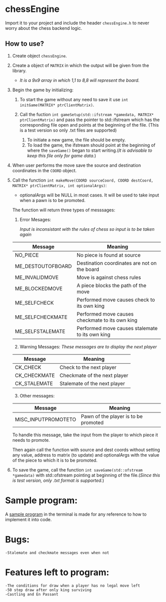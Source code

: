 # chessEngine

Import it to your project and include the header ```chessEngine.h``` to never worry about the chess backend logic.

## How to use?

1. Create object ```chessEngine```.
1. Create a object of ```MATRIX``` in which the output will be given from the library.

    * _It is a 9x9 array in which 1,1 to 8,8 will represent the board._

1. Begin the game by initializing:

    1. To start the game without any need to save it use ```int initGame(MATRIX* ptrClientMatrix)```.

    1. Call the fuction ```int gameSetup(std::ifstream *gamedata, MATRIX* ptrClientMatrix)``` and pass the pointer to std::ifstream which has the corresponding file open and points at the beginning of the file. (This is a test version so only .txt files are supported)
    
	    1. To initiate a new game, the file should be empty.
	    1. To load the game, the ifstream should point at the beginning of where the ```saveGame()``` began to start writing.(_It is advisable to keep this file only for game data._)
    
1. When user performs the move save the source and destination coordinates in the ```COORD``` object.

1. Call the function ```int makeMove(COORD sourceCoord, COORD destCoord, MATRIX* ptrClientMatrix, int optionalArgs)```:
   * optionalArgs will be NULL in most cases. It will be used to take input when a pawn is to be promoted.
   
   The function will return three types of messsages:
   
   1. Error Mesages:
   
      _Input is inconsistant with the rules of chess so input is to be taken again_

   Message | Meaning
   --------|--------
   NO_PIECE | No piece is found at source
   ME_DESTOUTOFBOARD | Destination coordinates are not on the board
   ME_INVALIDMOVE | Move is against chess rules
   ME_BLOCKEDMOVE | A piece blocks the path of the move
   ME_SELFCHECK | Performed move causes check to its own king
   ME_SELFCHECKMATE | Performed move causes checkmate to its own king
   ME_SELFSTALEMATE | Performed move causes stalemate to its own king
   
   2. Warning Messages:
      _These messages are to display the next player_
      
   Message | Meaning
   --------|-------
   CK_CHECK | Check to the next player
   CK_CHECKMATE | Checkmate of the next player
   CK_STALEMATE | Stalemate of the next player
   
   3. Other messages:
   
    Message | Meaning
   --------|-------
   MISC_INPUTPROMOTETO | Pawn of the player is to be promoted
   
      To handle this message, take the input from the player to which piece it needs to promote. 
   
      Then again call the function with source and dest coords without setting any value, address to matrix (to update) and optionalArgs with the value of the piece to which it is to be promoted.
1. To save the game, call the function ```int saveGame(std::ofstream *gamedata)``` with std::ofstream pointing at beginning of the file.(_Since this is test version, only .txt format is supported._)

      
      
# Sample program:
A [sample program](https://github.com/bhavya-tech/chessConsoleClient) in the terminal is made for any reference to how to implement it into code.
      
      
# Bugs:

    -Stalemate and checkmate messages even when not
 
# Features left to program:

	-The conditions for draw when a player has no legal move left 
	-50 step draw after only king surviving
	-Castling and En Passant
